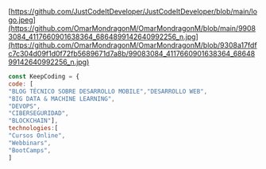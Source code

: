 [https://github.com/JustCodeItDeveloper/JustCodeItDeveloper/blob/main/logo.jpeg](https://github.com/OmarMondragonM/OmarMondragonM/blob/main/99083084_4117660901638364_6864899142640992256_n.jpg](https://github.com/OmarMondragonM/OmarMondragonM/blob/9308a17fdfc7c304d09f1d0f72fb5689671d7a8b/99083084_4117660901638364_6864899142640992256_n.jpg)
```javascript
const KeepCoding = {
code: [
"BLOG TÉCNICO SOBRE DESARROLLO MOBILE","DESARROLLO WEB",
"BIG DATA & MACHINE LEARNING",
"DEVOPS",
"CIBERSEGURIDAD",
"BLOCKCHAIN"],
technologies:[
"Cursos Online",
"Webbinars",
"BootCamps",
]

